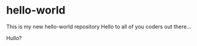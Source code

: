 # hello-world
This is my new hello-world repository
Hello to all of you coders out there...

Hullo?
